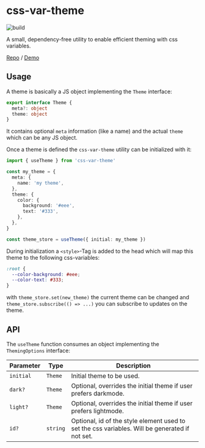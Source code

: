 # css-var-theme

![build](https://github.com/gobeli/css-var-theme/workflows/build/badge.svg)

A small, dependency-free utility to enable efficient theming with css variables.

[Repo](https://github.com/gobeli/css-var-theme) /
[Demo](https://gobeli.github.io/css-var-theme/)

## Usage

A theme is basically a JS object implementing the `Theme` interface:

```ts
export interface Theme {
  meta?: object
  theme: object
}
```

It contains optional `meta` information (like a name) and the actual `theme` which can be any JS object.

Once a theme is defined the `css-var-theme` utility can be initialized with it:

```ts
import { useTheme } from 'css-var-theme'

const my_theme = {
  meta: {
    name: 'my theme',
  },
  theme: {
    color: {
      background: '#eee',
      text: '#333',
    },
  },
}

const theme_store = useTheme({ initial: my_theme })
```

During initialization a `<style>`-Tag is added to the head which will map this theme to the following css-variables:

```css
:root {
  --color-background: #eee;
  --color-text: #333;
}
```

with `theme_store.set(new_theme)` the current theme can be changed and `theme_store.subscribe(() => ...)` you can subscribe to updates on the theme.

## API

The `useTheme` function consumes an object implementing the `ThemingOptions` interface:

<table>
  <thead>
    <tr>
      <th>Parameter</th>
      <th>Type</th>
      <th>Description</th>
    </tr>
  </thead>
  <tbody>
    <tr>
      <td><code>initial</code></td>
      <td><code>Theme</code></td>
      <td>Initial theme to be used.</td>
    </tr>
    <tr>
      <td><code>dark?</code></td>
      <td><code>Theme</code></td>
      <td>
        Optional, overrides the initial theme if user prefers darkmode.
      </td>
    </tr>
    <tr>
      <td><code>light?</code></td>
      <td><code>Theme</code></td>
      <td>
        Optional, overrides the initial theme if user prefers lightmode.
      </td>
    </tr>
    <tr>
      <td><code>id?</code></td>
      <td><code>string</code></td>
      <td>
        Optional, id of the style element used to set the css variables.
        Will be generated if not set.
      </td>
    </tr>
  </tbody>
</table>
